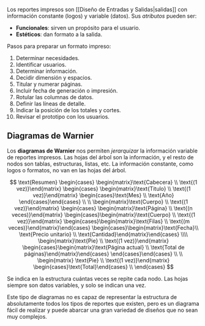 Los reportes impresos son [[Diseño de Entradas y Salidas|salidas]] con información constante (logos) y variable (datos). Sus _atributos_ pueden ser:

- **Funcionales**: sirven un propósito para el usuario.
- **Estéticos**: dan formato a la salida.

Pasos para preparar un formato impreso:

1. Determinar necesidades.
2. Identificar usuarios.
3. Determinar información.
4. Decidir dimensión y espacios.
5. Titular y numerar páginas.
6. Incluir fecha de generación o impresión.
7. Rotular las columnas de datos.
8. Definir las líneas de detalle.
9. Indicar la posición de los totales y cortes.
10. Revisar el prototipo con los usuarios.

## Diagramas de Warnier

Los **diagramas de Warnier** nos permiten _jerarquizar_ la información variable de reportes impresos. Las hojas del árbol son la información, y el resto de nodos son tablas, estructuras, listas, etc. La información constante, como logos o formatos, no van en las hojas del árbol.

$$
\text{Resumen} \begin{cases}
\begin{matrix}\text{Cabecera} \\ \text{(1 vez)}\end{matrix} \begin{cases} \begin{matrix}\text{Titulo} \\ \text{(1 vez)}\end{matrix} \begin{cases}\text{Mes} \\ \text{Año} \end{cases}\end{cases} \\ \\
\begin{matrix}\text{Cuerpo} \\ \text{(1 vez)}\end{matrix} \begin{cases} \begin{matrix}\text{Página} \\ \text{(n veces)}\end{matrix} \begin{cases}\begin{matrix}\text{Cuerpo} \\ \text{(1 vez)}\end{matrix} \begin{cases}\begin{matrix}\text{Filas} \\ \text{(m veces)}\end{matrix}\end{cases} \begin{cases}\begin{matrix}\text{Fecha}\\ \text{Precio unitario} \\ \text{Cantidad}\end{matrix}\end{cases} \\\\ \begin{matrix}\text{Pie} \\ \text{(1 vez)}\end{matrix} \begin{cases}\begin{matrix}\text{Página actual} \\ \text{Total de páginas}\end{matrix}\end{cases} \end{cases}\end{cases} \\ \\
\begin{matrix} \text{Pie} \\ \text{(1 vez)}\end{matrix} \begin{cases}\text{Total}\end{cases} \\
\end{cases}
$$

Se indica en la estructura cuántas veces se repite cada nodo. Las hojas siempre son datos variables, y solo se indican una vez.

Este tipo de diagramas no es capaz de representar la estructura de absolutamente todos los tipos de reportes que existen, pero es un diagrama fácil de realizar y puede abarcar una gran variedad de diseños que no sean muy complejos.
